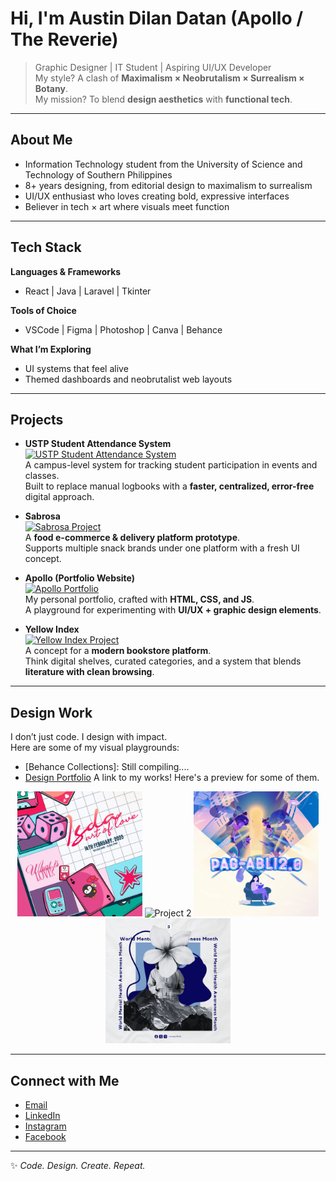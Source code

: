 # Hi, I'm Austin Dilan Datan (Apollo / The Reverie)

> Graphic Designer | IT Student | Aspiring UI/UX Developer  
> My style? A clash of **Maximalism × Neobrutalism × Surrealism × Botany**.  
> My mission? To blend **design aesthetics** with **functional tech**.

---

## About Me
- Information Technology student from the University of Science and Technology of Southern Philippines 
- 8+ years designing, from editorial design to maximalism to surrealism  
- UI/UX enthusiast who loves creating bold, expressive interfaces  
- Believer in tech × art where visuals meet function  

---

## Tech Stack
**Languages & Frameworks**  
- React | Java | Laravel | Tkinter  

**Tools of Choice**  
- VSCode | Figma | Photoshop | Canva | Behance 

**What I’m Exploring**  
- UI systems that feel alive  
- Themed dashboards and neobrutalist web layouts  

---

## Projects

- **USTP Student Attendance System**  
  [![USTP Student Attendance System](https://via.placeholder.com/600x300?text=USTP+Attendance+System+Preview)](https://github.com/)  
  A campus-level system for tracking student participation in events and classes.  
  Built to replace manual logbooks with a **faster, centralized, error-free** digital approach.  

- **Sabrosa**  
  [![Sabrosa Project](https://via.placeholder.com/600x300?text=Sabrosa+Food+E-Commerce+Prototype)](https://github.com/)  
  A **food e-commerce & delivery platform prototype**.  
  Supports multiple snack brands under one platform with a fresh UI concept.  

- **Apollo (Portfolio Website)**  
  [![Apollo Portfolio](https://via.placeholder.com/600x300?text=Apollo+Portfolio+Website)](https://github.com/)  
  My personal portfolio, crafted with **HTML, CSS, and JS**.  
  A playground for experimenting with **UI/UX + graphic design elements**.  

- **Yellow Index**  
  [![Yellow Index Project](https://via.placeholder.com/600x300?text=Yellow+Index+Bookstore+Concept)](https://github.com/)  
  A concept for a **modern bookstore platform**.  
  Think digital shelves, curated categories, and a system that blends **literature with clean browsing**.  

---

## Design Work
I don’t just code. I design with impact.  
Here are some of my visual playgrounds:

- [Behance Collections]: Still compiling....
- [Design Portfolio](https://drive.google.com/drive/folders/1rEgQEuASnoaig2T-FoAB-_GaDQ9VcFQC) A link to my works! Here's a preview for some of them.
  
<p align="center">
  <img src="assets/ISDA%20Art%20of%20Love.png" alt="ISDA Art of Love" width="200"/>
  <img src="assets/Midterms%20POSTER.png" alt="Project 2" width="200"/>
  <img src="assets/PAG%20ABLI.png" alt="Project 3" width="200"/>
  <img src="assets/INSPIRATIONAL%20ADVOCACY%20POSTERS%20.png" alt="Project 4" width="200"/>
</p>



---

## Connect with Me
- [Email](mailto:austindatan@gmail.com)  
- [LinkedIn](https://www.linkedin.com/in/austindatan/)  
- [Instagram](https://www.instagram.com/dilan_06p5/#)  
- [Facebook](https://www.facebook.com/austin.datan/)  

---

✨ *Code. Design. Create. Repeat.*  
